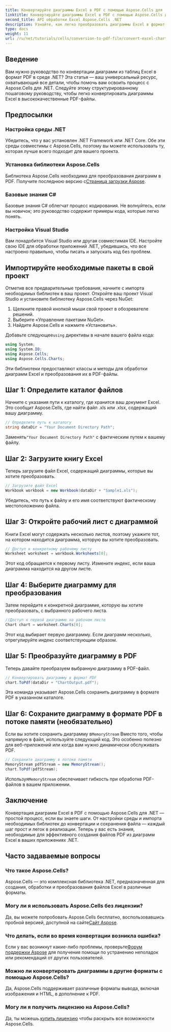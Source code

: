 ```yaml
---
title: Конвертируйте диаграммы Excel в PDF с помощью Aspose.Cells для .NET
linktitle: Конвертируйте диаграммы Excel в PDF с помощью Aspose.Cells для .NET
second_title: API обработки Excel Aspose.Cells .NET
description: Узнайте, как легко преобразовать диаграммы Excel в формат PDF в .NET с помощью Aspose.Cells. Наше пошаговое руководство охватывает предварительные условия, настройку, примеры кода и часто задаваемые вопросы.
type: docs
weight: 11
url: /ru/net/tutorials/cells/conversion-to-pdf-file/convert-excel-charts-to-pdf/
---
```

## Введение

Вам нужно руководство по конвертации диаграмм из таблиц Excel в формат PDF в среде .NET? Эта статья — ваш универсальный ресурс, охватывающий все детали, чтобы помочь вам освоить процесс с Aspose.Cells для .NET. Следуйте этому структурированному пошаговому руководству, чтобы легко конвертировать диаграммы Excel в высококачественные PDF-файлы.

## Предпосылки

### Настройка среды .NET
Убедитесь, что у вас установлен .NET Framework или .NET Core. Обе эти среды совместимы с Aspose.Cells, поэтому вы можете использовать ту, которая лучше всего подходит для вашего проекта.

### Установка библиотеки Aspose.Cells
Библиотека Aspose.Cells необходима для преобразования диаграмм в PDF. Получите последнюю версию с[Страница загрузки Aspose](https://releases.aspose.com/cells/net/).

### Базовые знания C#
Базовые знания C# облегчат процесс кодирования. Не волнуйтесь, если вы новичок; это руководство содержит примеры кода, которые легко понять.

### Настройка Visual Studio
Вам понадобится Visual Studio или другая совместимая IDE. Настройте свою IDE для обработки приложений .NET, убедившись, что все настроено правильно, чтобы писать и запускать код без проблем.

## Импортируйте необходимые пакеты в свой проект

Отметив все предварительные требования, начните с импорта необходимых библиотек в ваш проект. Откройте ваш проект Visual Studio и установите библиотеку Aspose.Cells через NuGet:

1. Щелкните правой кнопкой мыши свой проект в обозревателе решений.
2. Выберите «Управление пакетами NuGet».
3. Найдите Aspose.Cells и нажмите «Установить».

 Добавьте следующее`using` директивы в начале вашего файла кода:

```csharp
using System;
using System.IO;
using Aspose.Cells;
using Aspose.Cells.Charts;
```

Эти библиотеки предоставляют классы и методы для обработки диаграмм Excel и преобразования их в PDF-файлы.

## Шаг 1: Определите каталог файлов

Начните с указания пути к каталогу, где хранится ваш документ Excel. Это сообщит Aspose.Cells, где найти файл .xls или .xlsx, содержащий вашу диаграмму.

```csharp
// Определите путь к каталогу
string dataDir = "Your Document Directory Path";
```

 Заменять`"Your Document Directory Path"` с фактическим путем к вашему файлу.

## Шаг 2: Загрузите книгу Excel

Теперь загрузите файл Excel, содержащий диаграммы, которые вы хотите преобразовать.

```csharp
// Загрузите файл Excel
Workbook workbook = new Workbook(dataDir + "Sample1.xls");
```

Убедитесь, что путь к файлу и его имя соответствуют фактическому местоположению файла.

## Шаг 3: Откройте рабочий лист с диаграммой

Книги Excel могут содержать несколько листов, поэтому укажите тот, на котором находится диаграмма, которую вы хотите преобразовать.

```csharp
// Доступ к конкретному рабочему листу
Worksheet worksheet = workbook.Worksheets[0];
```

Этот код обращается к первому листу. Измените индекс, если ваша диаграмма находится на другом листе.

## Шаг 4: Выберите диаграмму для преобразования

Затем перейдите к конкретной диаграмме, которую вы хотите преобразовать, с выбранного рабочего листа.

```csharp
//Доступ к первой диаграмме на рабочем листе
Chart chart = worksheet.Charts[0];
```

Этот код выбирает первую диаграмму. Если диаграмм несколько, отрегулируйте индекс соответствующим образом.

## Шаг 5: Преобразуйте диаграмму в PDF

Теперь давайте преобразуем выбранную диаграмму в PDF-файл.

```csharp
// Конвертировать диаграмму в формат PDF
chart.ToPdf(dataDir + "ChartOutput.pdf");
```

Эта команда указывает Aspose.Cells сохранить диаграмму в формате PDF в указанном каталоге.

## Шаг 6: Сохраните диаграмму в формате PDF в потоке памяти (необязательно)

 Если вы хотите сохранить диаграмму в`MemoryStream` Вместо того, чтобы напрямую в файл, используйте следующий код. Это особенно полезно для веб-приложений или когда вам нужно динамически обслуживать PDF.

```csharp
// Сохраните диаграмму в потоке памяти
MemoryStream pdfStream = new MemoryStream();
chart.ToPdf(pdfStream);
```

 Используя`MemoryStream` обеспечивает гибкость при обработке PDF-файлов в вашем приложении.

## Заключение

Конвертация диаграмм Excel в PDF с помощью Aspose.Cells для .NET — простой процесс, если вы знаете шаги. От настройки среды и импорта необходимых библиотек до конвертации и сохранения файла — каждый шаг прост и легок в реализации. Теперь у вас есть знания, необходимые для эффективного создания файлов PDF из диаграмм Excel в ваших приложениях .NET.

## Часто задаваемые вопросы

### Что такое Aspose.Cells?

Aspose.Cells — это комплексная библиотека .NET, предназначенная для создания, обработки и преобразования файлов Excel в различные форматы.

### Могу ли я использовать Aspose.Cells без лицензии?

 Да, вы можете попробовать Aspose.Cells бесплатно, воспользовавшись пробной версией, доступной на сайте[Сайт Aspose](https://releases.aspose.com/cells/net/).

### Что делать, если во время конвертации возникла ошибка?

 Если у вас возникнут какие-либо проблемы, проверьте[Форум поддержки Aspose](https://forum.aspose.com/c/cells/9) для получения помощи по устранению неполадок или рекомендаций от других пользователей.

### Можно ли конвертировать диаграммы в другие форматы с помощью Aspose.Cells?

Да, Aspose.Cells поддерживает различные форматы вывода, включая изображения и HTML, в дополнение к PDF.

### Могу ли я получить лицензию на Aspose.Cells?

 Да, ты можешь.[купить лицензию](https://purchase.conholdate.com/buy) чтобы раскрыть все возможности Aspose.Cells.
